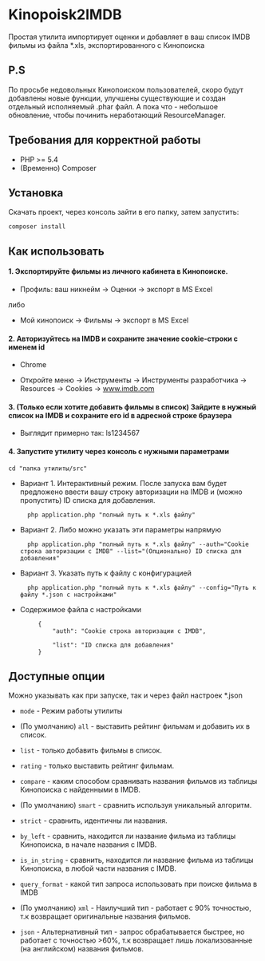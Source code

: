 Kinopoisk2IMDB
=========

Простая утилита импортирует оценки и добавляет в ваш список IMDB фильмы из файла *.xls, экспортированного с Кинопоиска

P.S
------------
По просьбе недовольных Кинопоиском пользователей, скоро будут добавлены новые функции, улучшены существующие и создан отдельный исполняемый .phar файл.
А пока что - небольшое обновление, чтобы починить неработающий ResourceManager.

Требования для корректной работы
------------

* PHP >= 5.4
* (Временно) Composer

Установка
------------

Скачать проект, через консоль зайти в его папку, затем запустить:
  
    composer install

Как использовать
----------

#### 1. Экспортируйте фильмы из личного кабинета в Кинопоиске.

- Профиль: ваш никнейм -> Оценки -> экспорт в MS Excel
    
либо
    
- Мой кинопоиск -> Фильмы -> экспорт в MS Excel
    
#### 2. Авторизуйтесь на IMDB и сохраните значение cookie-строки с именем id

- Chrome

 - Откройте меню -> Инструменты -> Инструменты разработчика -> Resources -> Cookies -> www.imdb.com

#### 3. (Только если хотите добавить фильмы в список) Зайдите в нужный список на IMDB и сохраните его id в адресной строке браузера
    
    
- Выглядит примерно так: ls1234567
    
#### 4. Запустите утилиту через консоль с нужными параметрами

    cd "папка утилиты/src"
    
- Вариант 1. Интерактивный режим. После запуска вам будет предложено ввести вашу строку авторизации на IMDB и (можно пропустить) ID списка для добавления.

        php application.php "полный путь к *.xls файлу"

- Вариант 2. Либо можно указать эти параметры напрямую

        php application.php "полный путь к *.xls файлу" --auth="Cookie строка авторизации с IMDB" --list="(Опционально) ID списка для добавления"

- Вариант 3. Указать путь к файлу с конфигурацией

        php application.php "полный путь к *.xls файлу" --config="Путь к файлу *.json с настройками"


 - Содержимое файла с настройками

            {
                "auth": "Cookie строка авторизации с IMDB",
            
                "list": "ID списка для добавления"
            }

 
Доступные опции
----------

Можно указывать как при запуске, так и через файл настроек *.json

- `mode` - Режим работы утилиты

 - (По умолчанию) `all` - выставить рейтинг фильмам и добавить их в список.
 - `list` - только добавить фильмы в список.
 - `rating` - только выставить рейтинг фильмам.

- `compare` - каким способом сравнивать названия фильмов из таблицы Кинопоиска с найденными в IMDB.

 - (По умолчанию) `smart` - сравнить используя уникальный алгоритм.
 - `strict` - сравнить, идентичны ли названия.
 - `by_left` - сравнить, находится ли название фильма из таблицы Кинопоиска, в начале названия с IMDB.
 - `is_in_string` - сравнить, находится ли название фильма из таблицы Кинопоиска, в любой части названия с IMDB.
 
- `query_format` - какой тип запроса использовать при поиске фильма в IMDB

 - (По умолчанию) `xml` - Наилучший тип - работает с 90% точностью, т.к возвращает оригинальные названия фильмов.
 - `json` - Альтернативный тип - запрос обрабатывается быстрее, но работает с точностью >60%, т.к возвращает лишь локализованные (на английском) названия фильмов.
